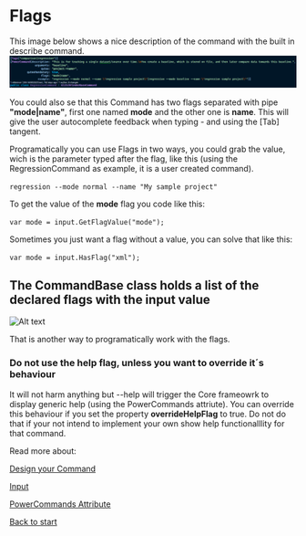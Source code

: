 # Flags

This image below shows a nice description of the command with the built in describe command.
![Alt text](images/attributes.png?raw=true "Attributes")

You could also se that this Command has two flags separated with pipe **"mode|name"**, first one named **mode** and the other one is **name**. This will give the user autocomplete feedback when typing - and using the [Tab] tangent.

Programatically you can use Flags in two ways, you could grab the value, wich is the parameter typed after the flag, like this (using the RegressionCommand as example, it is a user created command).

``` regression --mode normal --name "My sample project" ```

To get the value of the **mode** flag you code like this:

``` var mode = input.GetFlagValue("mode"); ```

Sometimes you just want a flag without a value, you can solve that like this:

``` var mode = input.HasFlag("xml"); ```

## The CommandBase class holds a list of the declared flags with the input value
![Alt text](images/List_flags_commandBase.png?raw=true "Attributes")

That is another way to programatically work with the flags.

### Do not use the help flag, unless you want to override it´s behaviour
It will not harm anything but --help will trigger the Core frameowrk to display generic help (using the PowerCommands attriute).
You can override this behaviour if you set the property **overrideHelpFlag** to true. Do not do that if your not intend to implement your own show help functionalllity for that command.

Read more about:

[Design your Command](Design_command.md)

[Input](Input.md)

[PowerCommands Attribute](PowerCommandAttribute.md)

[Back to start](https://github.com/PowerCommands/PowerCommands2022/blob/main/Docs/README.md)